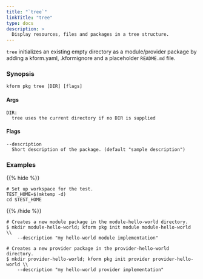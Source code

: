 ```yaml
---
title: "`tree`"
linkTitle: "tree"
type: docs
description: >
  Display resources, files and packages in a tree structure.
---
```


<!--mdtogo:Short
    Display resources, files and packages in a tree structure.
-->

`tree` initializes an existing empty directory as a module/provider package by adding a
kform.yaml, .kformignore and a placeholder `README.md` file.

### Synopsis

<!--mdtogo:Long-->

```
kform pkg tree [DIR] [flags]
```

#### Args

```
DIR:
  tree uses the current directory if no DIR is supplied
```

#### Flags

```
--description
  Short description of the package. (default "sample description")
```

<!--mdtogo-->

### Examples

{{% hide %}}

<!-- @makeWorkplace @verifyExamples-->

```
# Set up workspace for the test.
TEST_HOME=$(mktemp -d)
cd $TEST_HOME
```

{{% /hide %}}

<!--mdtogo:Examples-->

<!-- @pkgInit @verifyStaleExamples-->

```shell
# Creates a new module package in the module-hello-world directory.
$ mkdir module-hello-world; kform pkg init module module-hello-world \\
    --description "my hello-world module implementation"
```

```shell
# Creates a new provider package in the provider-hello-world directory.
$ mkdir provider-hello-world; kform pkg init provider provider-hello-world \\
    --description "my hello-world provider implementation"
```

<!--mdtogo-->
